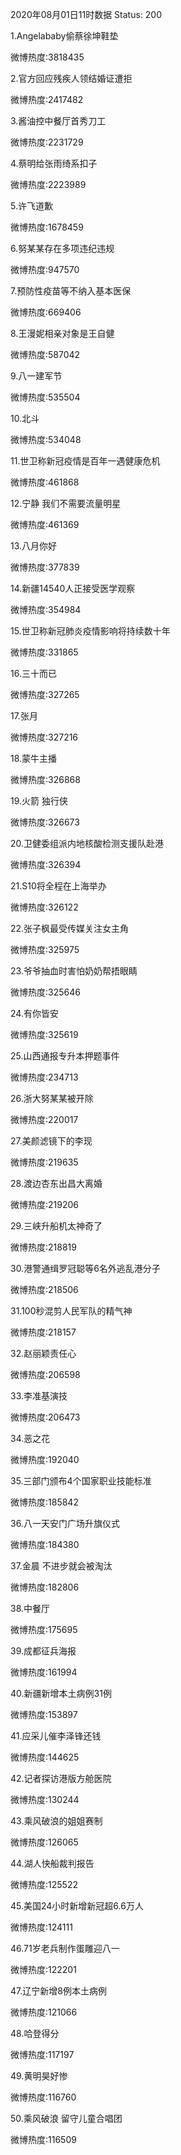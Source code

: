 2020年08月01日11时数据
Status: 200

1.Angelababy偷蔡徐坤鞋垫

微博热度:3818435

2.官方回应残疾人领结婚证遭拒

微博热度:2417482

3.酱油控中餐厅首秀刀工

微博热度:2231729

4.蔡明给张雨绮系扣子

微博热度:2223989

5.许飞道歉

微博热度:1678459

6.努某某存在多项违纪违规

微博热度:947570

7.预防性疫苗等不纳入基本医保

微博热度:669406

8.王漫妮相亲对象是王自健

微博热度:587042

9.八一建军节

微博热度:535504

10.北斗

微博热度:534048

11.世卫称新冠疫情是百年一遇健康危机

微博热度:461868

12.宁静 我们不需要流量明星

微博热度:461369

13.八月你好

微博热度:377839

14.新疆14540人正接受医学观察

微博热度:354984

15.世卫称新冠肺炎疫情影响将持续数十年

微博热度:331865

16.三十而已

微博热度:327265

17.张月

微博热度:327216

18.蒙牛主播

微博热度:326868

19.火箭 独行侠

微博热度:326673

20.卫健委组派内地核酸检测支援队赴港

微博热度:326394

21.S10将全程在上海举办

微博热度:326122

22.张子枫最受传媒关注女主角

微博热度:325975

23.爷爷抽血时害怕奶奶帮捂眼睛

微博热度:325646

24.有你皆安

微博热度:325619

25.山西通报专升本押题事件

微博热度:234713

26.浙大努某某被开除

微博热度:220017

27.美颜滤镜下的李现

微博热度:219635

28.渡边杏东出昌大离婚

微博热度:219206

29.三峡升船机太神奇了

微博热度:218819

30.港警通缉罗冠聪等6名外逃乱港分子

微博热度:218506

31.100秒混剪人民军队的精气神

微博热度:218157

32.赵丽颖责任心

微博热度:206598

33.李准基演技

微博热度:206473

34.恶之花

微博热度:192040

35.三部门颁布4个国家职业技能标准

微博热度:185842

36.八一天安门广场升旗仪式

微博热度:184380

37.金晨 不进步就会被淘汰

微博热度:182806

38.中餐厅

微博热度:175695

39.成都征兵海报

微博热度:161994

40.新疆新增本土病例31例

微博热度:153897

41.应采儿催李泽锋还钱

微博热度:144625

42.记者探访港版方舱医院

微博热度:130244

43.乘风破浪的姐姐赛制

微博热度:126065

44.湖人快船裁判报告

微博热度:125522

45.美国24小时新增新冠超6.6万人

微博热度:124111

46.71岁老兵制作蛋雕迎八一

微博热度:122201

47.辽宁新增8例本土病例

微博热度:121066

48.哈登得分

微博热度:117197

49.黄明昊好惨

微博热度:116760

50.乘风破浪 留守儿童合唱团

微博热度:116509

